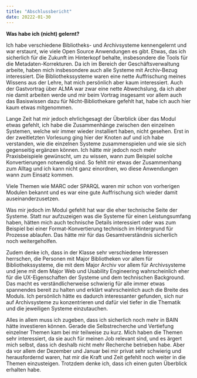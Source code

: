 ```yaml
---
title: "Abschlussbericht"
date: 20222-01-30
---
```


**Was habe ich (nicht) gelernt?**

Ich habe verschiedene Bibliotheks- und Archivsysteme kennengelernt und war erstaunt, wie viele Open Source Anwendungen es gibt. Etwas, das ich sicherlich für die Zukunft im Hinterkopf behalte, insbesondere die Tools für die Metadaten-Korrekturen. Da ich im Bereich der Geschäftsverwaltung arbeite, haben mich insbesondere auch alle Systeme mit Archiv-Bezug interessiert. Die Bibliothekssysteme waren eine nette Auffrischung meines Wissens aus der Lehre, hat mich persönlich aber kaum interessiert. Auch der Gastvortrag über ALMA war zwar eine nette Abwechslung, da ich aber nie damit arbeiten werde und mir beim Vortrag insgesamt vor allem auch das Basiswissen dazu für Nicht-Bibliothekare gefehlt hat, habe ich auch hier kaum etwas mitgenommen.

Lange Zeit hat mir jedoch ehrlichgesagt der Überblick über das Modul etwas gefehlt, ich habe die Zusammenhänge zwischen den einzelnen Systemen, welche wir immer wieder installiert haben, nicht gesehen. Erst in der zweitletzten Vorlesung ging hier der Knoten auf und ich habe verstanden, wie die einzelnen Systeme zusammenspielen und wie sie sich gegenseitig ergänzen können. Ich hätte mir jedoch noch mehr Praxisbeispiele gewünscht, um zu wissen, wann zum Beispiel solche Konvertierungen notwendig sind. So fehlt mir etwas der Zusammenhang zum Alltag und ich kann nicht ganz einordnen, wo diese Anwendungen wann zum Einsatz kommen.

Viele Themen wie MARC oder SPARQL waren mir schon von vorherigen Modulen bekannt und es war eine gute Auffrischung sich wieder damit auseinanderzusetzen.

Was mir jedoch im Modul gefehlt hat war die eher technische Seite der Systeme. Statt nur aufzuzeigen was die Systeme für einen Leistungsumfang haben, hätten mich auch technische Details interessiert oder was zum Beispiel bei einer Format-Konvertierung technisch im Hintergrund für Prozesse ablaufen. Das hätte mir für das Gesamtverständnis sicherlich noch weitergeholfen. 

Zudem denke ich, dass in der Klasse sehr verschiedene Interessen herrschen, die Personen mit Major Bibliotheken vor allem für Bibliothekssysteme, die mit dem Major Archiv vor allem für Archivsysteme und jene mit dem Major Web und Usability Engineering wahrscheinlich eher für die UX-Eigenschaften der Systeme und dem technischen Background. Das macht es verständlicherweise schwierig für alle immer etwas spannendes bereit zu halten und erklärt wahrscheinlich auch die Breite des Moduls. Ich persönlich hätte es dadurch interessanter gefunden, sich nur auf Archivsysteme zu konzentrieren und dafür viel tiefer in die Thematik und die jeweiligen Systeme einzutauchen.

Alles in allem muss ich zugeben, dass ich sicherlich noch mehr in BAIN hätte investieren können. Gerade die Selbstrecherche und Vertiefung einzelner Themen kam bei mir teilweise zu kurz. Mich haben die Themen sehr interessiert, da sie auch für meinen Job relevant sind, und es ärgert mich selbst, dass ich deshalb nicht mehr Recherche betrieben habe. Aber da vor allem der Dezember und Januar bei mir privat sehr schwierig und herausfordernd waren, hat mir die Kraft und Zeit gefehlt noch weiter in die Themen einzusteigen. Trotzdem denke ich, dass ich einen guten Überblick erhalten habe.
